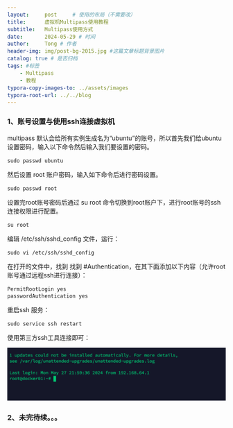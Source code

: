 ```yaml
---
layout:     post     # 使用的布局（不需要改）
title:      虚拟机Multipass使用教程
subtitle:   Multipass使用方式
date:       2024-05-29 # 时间
author:     Tong # 作者
header-img: img/post-bg-2015.jpg #这篇文章标题背景图片
catalog: true # 是否归档
tags: #标签
    - Multipass
    - 教程
typora-copy-images-to: ../assets/images
typora-root-url: ../../blog
---
```


### 1、账号设置与使用ssh连接虚拟机

multipass 默认会给所有实例生成名为“ubuntu”的账号，所以首先我们给ubuntu设置密码，输入以下命令然后输入我们要设置的密码。

```shell
sudo passwd ubuntu
```

然后设置 root 账户密码，输入如下命令后进行密码设置。

```shell
sudo passwd root
```

设置完root账号密码后通过 su root 命令切换到root账户下，进行root账号的ssh 连接权限进行配置。

````shell
su root
````

编辑 /etc/ssh/sshd_config 文件，运行：

```shell
sudo vi /etc/ssh/sshd_config
```

在打开的文件中，找到 找到 #Authentication，在其下面添加以下内容（允许root账号通过远程ssh进行连接）：

```shell
PermitRootLogin yes
passwordAuthentication yes
```

重启ssh 服务：

```shell
sudo service ssh restart
```

使用第三方ssh工具连接即可：

![image-20240527220811419](/assets/images/image-20240527220811419.png)



### 2、未完待续。。。
